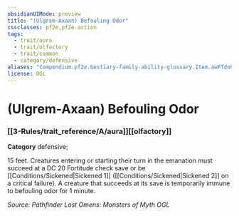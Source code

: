 ```yaml
---
obsidianUIMode: preview
title: "(Ulgrem-Axaan) Befouling Odor"
cssclasses: pf2e,pf2e-action
tags:
  - trait/aura
  - trait/olfactory
  - trait/common
  - category/defensive
aliases: "Compendium.pf2e.bestiary-family-ability-glossary.Item.awFTdoQfYva84HkU"
license: OGL
---
```

# (Ulgrem-Axaan) Befouling Odor

### [[3-Rules/trait_reference/A/aura]][[olfactory]]

**Category** defensive; 




15 feet. Creatures entering or starting their turn in the emanation must succeed at a DC 20 Fortitude check save or be [[Conditions/Sickened|Sickened 1]] ([[Conditions/Sickened|Sickened 2]] on a critical failure). A creature that succeeds at its save is temporarily immune to befouling odor for 1 minute.

*Source: Pathfinder Lost Omens: Monsters of Myth*
*OGL*
